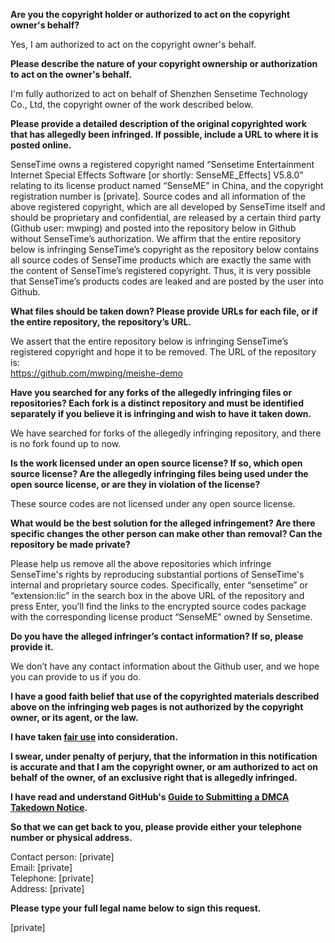 **Are you the copyright holder or authorized to act on the copyright owner's behalf?**

Yes, I am authorized to act on the copyright owner's behalf.

**Please describe the nature of your copyright ownership or authorization to act on the owner's behalf.**

I'm fully authorized to act on behalf of Shenzhen Sensetime Technology Co., Ltd, the copyright owner of the work described below.

**Please provide a detailed description of the original copyrighted work that has allegedly been infringed. If possible, include a URL to where it is posted online.**

SenseTime owns a registered copyright named “Sensetime Entertainment Internet Special Effects Software [or shortly: SenseME_Effects] V5.8.0” relating to its license product named “SenseME” in China, and the copyright registration number is [private]. Source codes and all information of the above registered copyright, which are all developed by SenseTime itself and should be proprietary and confidential, are released by a certain third party (Github user: mwping) and posted into the repository below in Github without SenseTime’s authorization. We affirm that the entire repository below is infringing SenseTime’s copyright as the repository below contains all source codes of SenseTime products which are exactly the same with the content of SenseTime’s registered copyright. Thus, it is very possible that SenseTime’s products codes are leaked and are posted by the user into Github.

**What files should be taken down? Please provide URLs for each file, or if the entire repository, the repository’s URL.**

We assert that the entire repository below is infringing SenseTime’s registered copyright and hope it to be removed. The URL of the repository is:  
https://github.com/mwping/meishe-demo

**Have you searched for any forks of the allegedly infringing files or repositories? Each fork is a distinct repository and must be identified separately if you believe it is infringing and wish to have it taken down.**

We have searched for forks of the allegedly infringing repository, and there is no fork found up to now.

**Is the work licensed under an open source license? If so, which open source license? Are the allegedly infringing files being used under the open source license, or are they in violation of the license?**

These source codes are not licensed under any open source license.

**What would be the best solution for the alleged infringement? Are there specific changes the other person can make other than removal? Can the repository be made private?**

Please help us remove all the above repositories which infringe SenseTime's rights by reproducing substantial portions of SenseTime's internal and proprietary source codes. Specifically, enter “sensetime” or “extension:lic” in the search box in the above URL of the repository and press Enter, you’ll find the links to the encrypted source codes package with the corresponding license product “SenseME” owned by Sensetime.

**Do you have the alleged infringer’s contact information? If so, please provide it.**

We don’t have any contact information about the Github user, and we hope you can provide to us if you do.

**I have a good faith belief that use of the copyrighted materials described above on the infringing web pages is not authorized by the copyright owner, or its agent, or the law.**

**I have taken <a href="https://www.lumendatabase.org/topics/22">fair use</a> into consideration.**

**I swear, under penalty of perjury, that the information in this notification is accurate and that I am the copyright owner, or am authorized to act on behalf of the owner, of an exclusive right that is allegedly infringed.**

**I have read and understand GitHub's <a href="https://docs.github.com/articles/guide-to-submitting-a-dmca-takedown-notice/">Guide to Submitting a DMCA Takedown Notice</a>.**

**So that we can get back to you, please provide either your telephone number or physical address.**

Contact person: [private]  
Email: [private]  
Telephone: [private]  
Address: [private]

**Please type your full legal name below to sign this request.**

[private]
